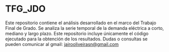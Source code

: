 # TFG_JDO
Este repositorio contiene el análisis desarrollado en el marco del Trabajo Final de Grado. Se analiza la serie temporal de la demanda eléctrica a corto, mediano y largo plazo. Este repositorio incluye únicamente el código ejecutado para la obtención de los resultados.
Dudas o consultas se pueden comunicar al gmail: jairooliveirasn@gmail.com
